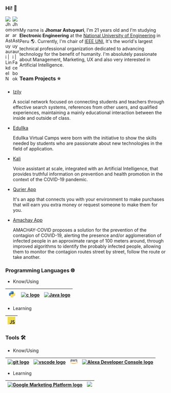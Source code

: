 ### Hi! 👋

<a href="https://www.linkedin.com/in/jhomar-astuyauri/">
  <img align="left" alt="Jhomar Astuyauri | LinkdeIN" width="22px" src="https://cdn.jsdelivr.net/npm/simple-icons@v3/icons/linkedin.svg" />
</a>

<a href="https://www.facebook.com/jhomar.astuyauriherencia.12/">
  <img align="left" alt="Jhomar Astuyauri | Facebook" width="22px" src="https://simpleicons.org/icons/facebook.svg" />
</a>

<br /><br />
My name is **Jhomar Astuyauri**, I'm 21 years old and I'm studying **Electronic Engineering** at the [National University of Engineering](https://www.facebook.com/UNIoficial.pe) in Peru :earth_americas:. Currently, I'm chair of [IEEE UNI](https://www.facebook.com/reieeeuni), It's the world's largest technical professional organization dedicated to advancing technology for the benefit of humanity. I'm absolutely passionate about Management, Marketing, UX and also very interested in Artificial Intelligence.

### Team Projects :star:

- [Izily](https://izily.online/)

  A social network focused on connecting students and teachers through effective search systems, references from other users, and qualified experiences, maintaining a mainly   educational interaction between the inside and outside of class.
 
- [Edullka](https://edullka.github.io/)

  Edullka Virtual Camps were born with the initiative to show the skills needed by students who are passionate about new technologies in the field of application.

- [Kali](https://drive.google.com/file/d/1lrUX7GtUxWkhnQiPS24IYlNxrHzVTrGp/view?usp=sharing)

  Voice assistant at scale, integrated with an Artificial Intelligence, that provides truthful information on prevention and health promotion in the context of the COVID-19 pandemic.
  
  
- [Qurier App](https://quierounqurier.epizy.com/)
  
  It's an app that connects you with your environment to make purchases that will earn you extra money or request someone to make them for you.
  
- [Amachay App](https://github.com/Jhomar1158-ux/Project-Amachay)
  
  AMACHAY-COVID proposes a solution for the prevention of the contagion of COVID-19, alerting the presence and/or agglomeration of infected people in an approximate range of   100 meters around, through improved algorithms to identify the probably infected people, allowing them to monitor the contagion routes street by street, follow the route or   take another.



### Programming Languages 🌐

- Know/Using

|  [<img src="https://raw.githubusercontent.com/github/explore/80688e429a7d4ef2fca1e82350fe8e3517d3494d/topics/python/python.png" alt="python logo" width="28">](https://www.python.org/) | [<img src="https://upload.wikimedia.org/wikipedia/commons/1/19/C_Logo.png" alt="c logo" width="22">](https://www.gnu.org/software/bash/)  |[<img src="https://www.fontana.com.ar/wp-content/uploads/2018/04/javalogo.png" alt="Java logo" width="40">](https://www.java.com/) |
|---|---|---|

- Learning

| [<img src="https://raw.githubusercontent.com/github/explore/80688e429a7d4ef2fca1e82350fe8e3517d3494d/topics/javascript/javascript.png" alt="js logo" width="24">](https://developer.mozilla.org/en-US/docs/Web/JavaScript)  |
|---|

### Tools 🛠️

- Know/Using

| [<img src="https://raw.githubusercontent.com/Delta456/Delta456/master/img/git.png" alt="git logo" width="24">](https://git-scm.com/) | [<img src="https://raw.githubusercontent.com/Delta456/Delta456/master/img/vscode.png" alt="vscode logo" width="24">](https://code.visualstudio.com/) | [<img src="https://raw.githubusercontent.com/Delta456/Delta456/master/img/aws.png" alt="aws logo" width="24">](https://aws.amazon.com/) | [<img src="https://img.icons8.com/color/452/amazon-alexa-logo.png" alt="Alexa Developer Console logo" width="26">](https://developer.amazon.com/alexa/console/) |
|---|---|--|--|

- Learning

| [<img src="https://storage.googleapis.com/gweb-uniblog-publish-prod/images/GMP.max-200x200.png" alt="Google Marketing Platform logo" width="24">](https://marketingplatform.google.com/) |[<img src="https://img.icons8.com/color/452/google-firebase-console.png" width="26">](https://firebase.google.com/)|
|---|---|
